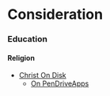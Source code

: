 
# Consideration

### Education

#### Religion
* [Christ On Disk](https://www.portablefreeware.com/index.php?id=1462)
  * [On PenDriveApps](https://pendriveapps.com/christ-on-disk-portable-bible/)



